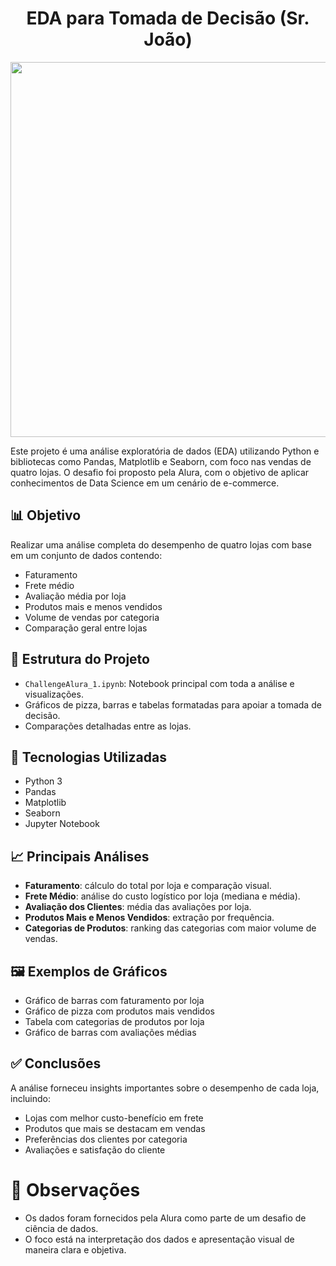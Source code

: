 <h1 align="center">EDA para Tomada de Decisão (Sr. João)</h1>

<p align="center">
  <img src="https://github.com/user-attachments/assets/478c8ee3-0ce0-470c-9abc-a96e2fd2d1de" width="600"/>
</p>


Este projeto é uma análise exploratória de dados (EDA) utilizando Python e bibliotecas como Pandas, Matplotlib e Seaborn, com foco nas vendas de quatro lojas. O desafio foi proposto pela Alura, com o objetivo de aplicar conhecimentos de Data Science em um cenário de e-commerce.

## 📊 Objetivo

Realizar uma análise completa do desempenho de quatro lojas com base em um conjunto de dados contendo:

- Faturamento
- Frete médio
- Avaliação média por loja
- Produtos mais e menos vendidos
- Volume de vendas por categoria
- Comparação geral entre lojas

## 📁 Estrutura do Projeto

- `ChallengeAlura_1.ipynb`: Notebook principal com toda a análise e visualizações.
- Gráficos de pizza, barras e tabelas formatadas para apoiar a tomada de decisão.
- Comparações detalhadas entre as lojas.

## 🧰 Tecnologias Utilizadas

- Python 3
- Pandas
- Matplotlib
- Seaborn
- Jupyter Notebook

## 📈 Principais Análises

- **Faturamento**: cálculo do total por loja e comparação visual.
- **Frete Médio**: análise do custo logístico por loja (mediana e média).
- **Avaliação dos Clientes**: média das avaliações por loja.
- **Produtos Mais e Menos Vendidos**: extração por frequência.
- **Categorias de Produtos**: ranking das categorias com maior volume de vendas.

## 🖼 Exemplos de Gráficos

- Gráfico de barras com faturamento por loja
- Gráfico de pizza com produtos mais vendidos
- Tabela com categorias de produtos por loja
- Gráfico de barras com avaliações médias

## ✅ Conclusões

A análise forneceu insights importantes sobre o desempenho de cada loja, incluindo:
- Lojas com melhor custo-benefício em frete
- Produtos que mais se destacam em vendas
- Preferências dos clientes por categoria
- Avaliações e satisfação do cliente


# 📌 Observações

- Os dados foram fornecidos pela Alura como parte de um desafio de ciência de dados.
- O foco está na interpretação dos dados e apresentação visual de maneira clara e objetiva.
